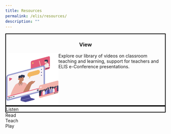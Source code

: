 ```yaml
---
title: Resources
permalink: /elis/resources/
description: ""
---
```

<div class="row flex-wrap">
<div class="col is-6 is-12-touch">
	<div class="border">
		<h3 class="text-center font-bold">View</h3>
		<div class="flex">
		<img class="aspect-square w-33" alt="view" src="/images/watch_icon.png">
			<p class="m-0">Explore our library of videos on classroom teaching and learning, support for teachers and ELIS e-Conference presentations.</p>
		</div>
	</div>
</div>
<div class="col is-6 is-12-touch">	
	<div class="border">
		Listen
	</div>
	</div>
	<div class="col is-6 is-12-touch">Read</div>
	<div class="col is-6 is-12-touch">Teach</div>
<div class="col is-6 is-12-touch">Play</div>
</div>

	
<style>
	.m-0 {
		line-height: inherit;
		margin: 0;
	}
	.w-33 {
	width: 33% !important;
	}
	.aspect-square {
	aspect-ratio: 1;
	}
	.font-bold {
	font-weight: bold;
	}
	.text-center {
		text-align: center;
	}
	.flex {
	display: flex;
	width: 100%;
	}
.border {
	display: flex;
	flex-direction: column;
	    box-sizing: border-box;
    width: 100%;
    border: 2px black solid  !important ;
	}
	@media only screen and (min-width: 1000px) {
		.border {
		min-height: 250px !important;
	}
	}
	.flex-wrap {
		flex-wrap: wrap;
	}
</style>